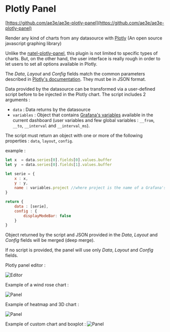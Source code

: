 # Plotly Panel

[https://github.com/ae3e/ae3e-plotly-panel](https://github.com/ae3e/ae3e-plotly-panel)

Render any kind of charts from any datasource with [Plotly](https://plotly.com/javascript/) (An open source javascript graphing library)

Unlike the [natel-plotly-panel](https://github.com/NatelEnergy/grafana-plotly-panel), this plugin is not limited to specific types of charts. But, on the other hand, the user interface is really rough in order to let users to set all options available in Plotly.

The *Data*, *Layout* and *Config* fields match the common parameters described in [Plotly's documentation](https://plotly.com/javascript/plotlyjs-function-reference/). They must be in JSON format.

Data provided by the datasource can be transformed via a user-defined script before to be injected in the Plotly chart. The script includes 2 arguments :
- `data` : Data returns by the datasource
- `variables` : Object that contains [Grafana's variables](https://grafana.com/docs/grafana/latest/variables/) available in the current dashboard (user variables and few global variables : `__from`, `__to`, `__interval` and `__interval_ms`). 

The script must return an object with one or more of the following properties : `data`, `layout`, `config`.

example :
```javascript
let x  = data.series[0].fields[0].values.buffer
let y  = data.series[0].fields[1].values.buffer

let serie = {
    x : x,
    y : y,
    name : variables.project //where project is the name of a Grafana's variable 
}

return {
    data : [serie],
    config : {
        displayModeBar: false
    }
}
````

Object returned by the script and JSON provided in the  *Data*, *Layout* and *Config* fields will be merged (deep merge).

If no script is provided, the panel will use only *Data*, *Layout* and *Config* fields.

Plotly panel editor :

![Editor](https://raw.githubusercontent.com//ae3e/ae3e-plotly-panel/master/src/img/editor.png)

Example of a wind rose chart :

![Panel](https://raw.githubusercontent.com//ae3e/ae3e-plotly-panel/master/src/img/panel.png)

Example of heatmap and 3D chart :

![Panel](https://raw.githubusercontent.com//ae3e/ae3e-plotly-panel/master/src/img/panel.png2)

Example of custom chart and boxplot :
![Panel](https://raw.githubusercontent.com//ae3e/ae3e-plotly-panel/master/src/img/panel.png3)